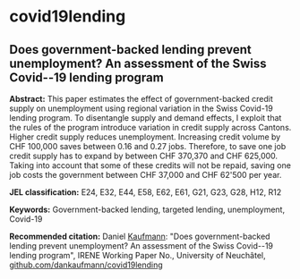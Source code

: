 # covid19lending
## Does government-backed lending prevent unemployment? An assessment of the Swiss Covid--19 lending program

**Abstract:**  This paper estimates the effect of government-backed credit supply on unemployment using regional variation in the Swiss Covid-19 lending program. To disentangle supply and demand effects, I exploit that the rules of the program introduce variation in credit supply across Cantons. Higher credit supply reduces unemployment. Increasing credit volume by CHF 100,000 saves between 0.16 and 0.27 jobs. Therefore, to save one job credit supply has to expand by between CHF 370,370 and CHF 625,000. Taking into account that some of these credits will not be repaid, saving one job costs the government between CHF 37,000 and CHF 62'500 per year.

**JEL classification:** E24, E32, E44, E58, E62, E61, G21, G23, G28, H12, R12

**Keywords:** Government-backed lending, targeted lending, unemployment, Covid-19

**Recommended citation:** Daniel [Kaufmann](https://dankaufmann.com): "Does government-backed lending prevent unemployment? An assessment of the Swiss Covid--19 lending program", IRENE Working Paper No., University of Neuchâtel, [github.com/dankaufmann/covid19lending](https://github.com/dankaufmann/covid19lending/)